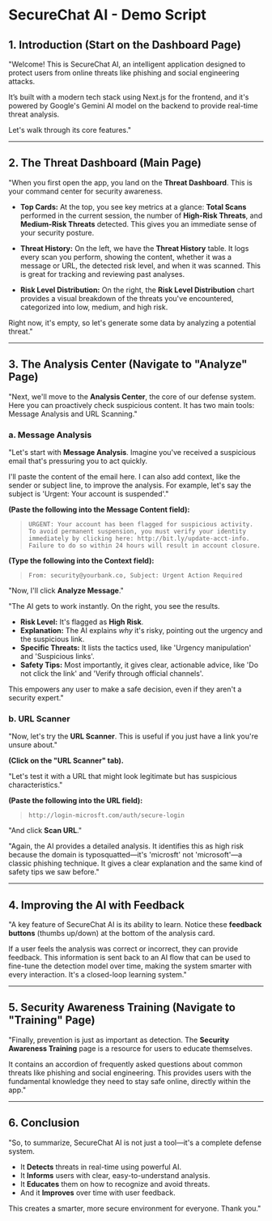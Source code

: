 
# SecureChat AI - Demo Script

## 1. Introduction (Start on the Dashboard Page)

"Welcome! This is SecureChat AI, an intelligent application designed to protect users from online threats like phishing and social engineering attacks.

It’s built with a modern tech stack using Next.js for the frontend, and it's powered by Google's Gemini AI model on the backend to provide real-time threat analysis.

Let's walk through its core features."

---

## 2. The Threat Dashboard (Main Page)

"When you first open the app, you land on the **Threat Dashboard**. This is your command center for security awareness.

*   **Top Cards:** At the top, you see key metrics at a glance: **Total Scans** performed in the current session, the number of **High-Risk Threats**, and **Medium-Risk Threats** detected. This gives you an immediate sense of your security posture.

*   **Threat History:** On the left, we have the **Threat History** table. It logs every scan you perform, showing the content, whether it was a message or URL, the detected risk level, and when it was scanned. This is great for tracking and reviewing past analyses.

*   **Risk Level Distribution:** On the right, the **Risk Level Distribution** chart provides a visual breakdown of the threats you've encountered, categorized into low, medium, and high risk.

Right now, it's empty, so let's generate some data by analyzing a potential threat."

---

## 3. The Analysis Center (Navigate to "Analyze" Page)

"Next, we'll move to the **Analysis Center**, the core of our defense system. Here you can proactively check suspicious content. It has two main tools: Message Analysis and URL Scanning."

### a. Message Analysis

"Let's start with **Message Analysis**. Imagine you've received a suspicious email that's pressuring you to act quickly.

I'll paste the content of the email here. I can also add context, like the sender or subject line, to improve the analysis. For example, let's say the subject is 'Urgent: Your account is suspended'."

**(Paste the following into the Message Content field):**
> `URGENT: Your account has been flagged for suspicious activity. To avoid permanent suspension, you must verify your identity immediately by clicking here: http://bit.ly/update-acct-info. Failure to do so within 24 hours will result in account closure.`

**(Type the following into the Context field):**
> `From: security@yourbank.co, Subject: Urgent Action Required`

"Now, I'll click **Analyze Message**."

"The AI gets to work instantly. On the right, you see the results.
*   **Risk Level:** It's flagged as **High Risk**.
*   **Explanation:** The AI explains *why* it's risky, pointing out the urgency and the suspicious link.
*   **Specific Threats:** It lists the tactics used, like 'Urgency manipulation' and 'Suspicious links'.
*   **Safety Tips:** Most importantly, it gives clear, actionable advice, like 'Do not click the link' and 'Verify through official channels'.

This empowers any user to make a safe decision, even if they aren't a security expert."

### b. URL Scanner

"Now, let's try the **URL Scanner**. This is useful if you just have a link you're unsure about."

**(Click on the "URL Scanner" tab).**

"Let's test it with a URL that might look legitimate but has suspicious characteristics."

**(Paste the following into the URL field):**
> `http://login-microsft.com/auth/secure-login`

"And click **Scan URL**."

"Again, the AI provides a detailed analysis. It identifies this as high risk because the domain is typosquatted—it's 'microsft' not 'microsoft'—a classic phishing technique. It gives a clear explanation and the same kind of safety tips we saw before."

---

## 4. Improving the AI with Feedback

"A key feature of SecureChat AI is its ability to learn. Notice these **feedback buttons** (thumbs up/down) at the bottom of the analysis card.

If a user feels the analysis was correct or incorrect, they can provide feedback. This information is sent back to an AI flow that can be used to fine-tune the detection model over time, making the system smarter with every interaction. It's a closed-loop learning system."

---

## 5. Security Awareness Training (Navigate to "Training" Page)

"Finally, prevention is just as important as detection. The **Security Awareness Training** page is a resource for users to educate themselves.

It contains an accordion of frequently asked questions about common threats like phishing and social engineering. This provides users with the fundamental knowledge they need to stay safe online, directly within the app."

---

## 6. Conclusion

"So, to summarize, SecureChat AI is not just a tool—it's a complete defense system.

*   It **Detects** threats in real-time using powerful AI.
*   It **Informs** users with clear, easy-to-understand analysis.
*   It **Educates** them on how to recognize and avoid threats.
*   And it **Improves** over time with user feedback.

This creates a smarter, more secure environment for everyone. Thank you."
